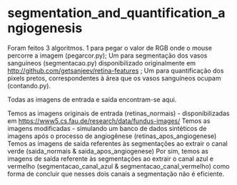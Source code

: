 # segmentation_and_quantification_angiogenesis

Foram feitos 3 algoritmos. 1 para pegar o valor de RGB onde o mouse percorre a imagem (pegarcor.py);
Um para segmentação dos vasos sanguíneos (segmentacao.py) disponibilizado originalmente em http://github.com/getsanjeev/retina-features   ;
Um para quantificação dos pixels pretos, correspondentes à área que os vasos sanguíneos ocupam (contando.py).

Todas as imagens de entrada e saída encontram-se aqui.

Temos as imagens originais de entrada (retinas_normais) - disponibilizadas em https://www5.cs.fau.de/research/data/fundus-images/
Temos as imagens modificadas - simulando um banco de dados sintéticos de imagens após o processo de angiogênese (retinas_apos_angiogenese)
Temos as imagens de saída referentes às segmentações ao extrair o canal verde (saida_normais  &   saida_apos_angiogenese)
Por sim, temos as imagens de saída referente às segmentações ao extrair o canal azul e vermelho (segmentacao_canal_azul & segmentacao_canal_vermelho)
como forma de concluir que nesses dois canais a segmentação não é eficiente.
 
